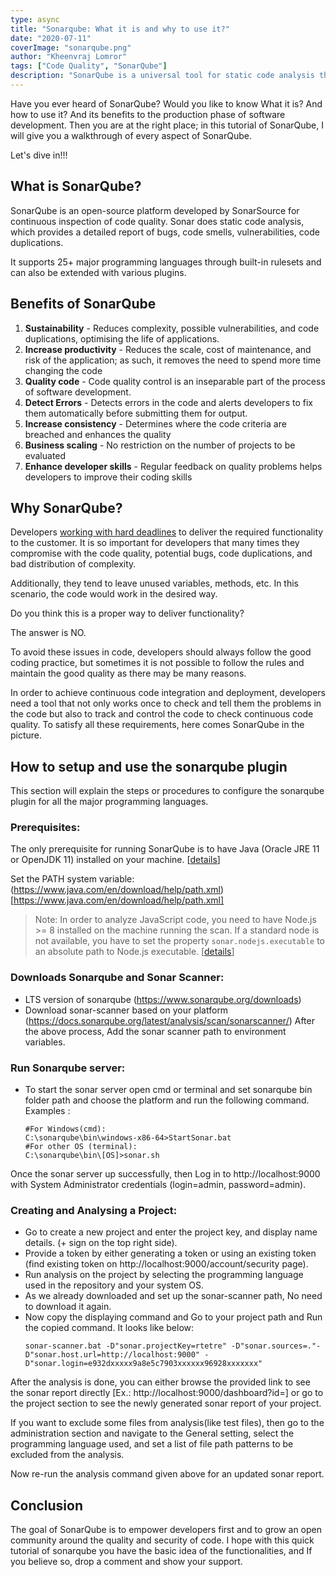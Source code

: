 ```yaml
---
type: async
title: "Sonarqube: What it is and why to use it?"
date: "2020-07-11"
coverImage: "sonarqube.png"
author: "Kheenvraj Lomror"
tags: ["Code Quality", "SonarQube"]
description: "SonarQube is a universal tool for static code analysis that has become more or less the industry standard. Keeping code clean, simple, and easy to read is also a lot easier with SonarQube."
---
```


Have you ever heard of SonarQube? Would you like to know What it is? And how to use it? And its benefits to the production phase of software development. Then you are at the right place; in this tutorial of SonarQube, I will give you a walkthrough of every aspect of SonarQube.

Let's dive in!!!

## What is SonarQube?

SonarQube is an open-source platform developed by SonarSource for continuous inspection of code quality. Sonar does static code analysis, which provides a detailed report of bugs, code smells, vulnerabilities, code duplications. 

It supports 25+ major programming languages through built-in rulesets and can also be extended with various plugins.

## Benefits of SonarQube
1. **Sustainability** - Reduces complexity, possible vulnerabilities, and code duplications, optimising the life of applications.
2. **Increase productivity** - Reduces the scale, cost of maintenance, and risk of the application; as such, it removes the need to spend more time changing the code
3. **Quality code** - Code quality control is an inseparable part of the process of software development.
4. **Detect Errors** - Detects errors in the code and alerts developers to fix them automatically before submitting them for output.
5. **Increase consistency** - Determines where the code criteria are breached and enhances the quality
6. **Business scaling** - No restriction on the number of projects to be evaluated
7. **Enhance developer skills** - Regular feedback on quality problems helps developers to improve their coding skills

## Why SonarQube?

Developers [working with hard deadlines](/agile-development-team/) to deliver the required functionality to the customer. It is so important for developers that many times they compromise with the code quality, potential bugs, code duplications, and bad distribution of complexity.

Additionally, they tend to leave unused variables, methods, etc. In this scenario, the code would work in the desired way.

Do you think this is a proper way to deliver functionality? 

The answer is NO.

To avoid these issues in code, developers should always follow the good coding practice, but sometimes it is not possible to follow the rules and maintain the good quality as there may be many reasons.

In order to achieve continuous code integration and deployment, developers need a tool that not only works once to check and tell them the problems in the code but also to track and control the code to check continuous code quality. To satisfy all these requirements, here comes SonarQube in the picture.


## How to setup and use the sonarqube plugin

This section will explain the steps or procedures to configure the sonarqube plugin for all the major programming languages.

### Prerequisites:

The only prerequisite for running SonarQube is to have Java (Oracle JRE 11 or OpenJDK 11) installed on your machine. [[details](https://docs.sonarqube.org/latest/requirements/requirements/)]

Set the PATH system variable: (https://www.java.com/en/download/help/path.xml)[https://www.java.com/en/download/help/path.xml]

> Note: In order to analyze JavaScript code, you need to have Node.js >= 8 installed on the machine running the scan. If a standard node is not available, you have to set the property `sonar.nodejs.executable` to an absolute path to Node.js executable. [[details](https://docs.sonarqube.org/latest/analysis/languages/javascript/)]

### Downloads Sonarqube and Sonar Scanner:

* LTS version of sonarqube (https://www.sonarqube.org/downloads)
* Download sonar-scanner based on your platform (https://docs.sonarqube.org/latest/analysis/scan/sonarscanner/)
After the above process, Add the sonar scanner path to environment variables.

### Run Sonarqube server:

* To start the sonar server open cmd or terminal and set sonarqube bin folder path and choose the platform and run the following command. Examples :
    ```
    #For Windows(cmd):
    C:\sonarqube\bin\windows-x86-64>StartSonar.bat
    #For other OS (terminal): 
    C:\sonarqube\bin\[OS]>sonar.sh
    ```
 Once the sonar server up successfully, then Log in to http://localhost:9000 with System Administrator credentials (login=admin, password=admin).

### Creating and Analysing a Project:

* Go to create a new project and enter the project key, and display name details. (+ sign on the top right side).
* Provide a token by either generating a token or using an existing token (find existing token on  http://localhost:9000/account/security page).
* Run analysis on the project by selecting the programming language used in the repository and your system OS. 
* As we already downloaded and set up the sonar-scanner path, No need to download it again.
* Now copy the displaying command and Go to your project path and Run the copied command. It looks like below:
    ```
    sonar-scanner.bat -D"sonar.projectKey=rtetre" -D"sonar.sources=."-D"sonar.host.url=http://localhost:9000" -D"sonar.login=e932dxxxxx9a8e5c7903xxxxxx96928xxxxxxx"
    ```

After the analysis is done, you can either browse the provided link to see the sonar report directly [Ex.: http://localhost:9000/dashboard?id=] or go to the project section to see the newly generated sonar report of your project. 

If you want to exclude some files from analysis(like test files), then go to the administration section and navigate to the General setting, select the programming language used, and set a list of file path patterns to be excluded from the analysis.

Now re-run the analysis command given above for an updated sonar report.

## Conclusion

The goal of SonarQube is to empower developers first and to grow an open community around the quality and security of code. I hope with this quick tutorial of sonarqube you have the basic idea of the functionalities, and If you believe so, drop a comment and show your support.